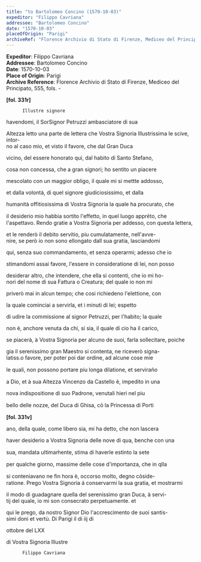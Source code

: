 ```yaml
---
title: "to Bartolomeo Concino (1570-10-03)"
expeditor: "Filippo Cavriana"
addressee: "Bartolomeo Concino"
date: "1570-10-03"
placeOfOrigin: "Parigi"
archiveRef: "Florence Archivio di Stato di Firenze, Mediceo del Principato, 555, fols. -"
---
```


**Expeditor**: Filippo Cavriana  
**Addressee**: Bartolomeo Concino  
**Date**: 1570-10-03  
**Place of Origin**: Parigi  
**Archive Reference**: Florence Archivio di Stato di Firenze, Mediceo del Principato, 555, fols. -  


    
      
        
**[fol. 331r]**

        
          Illustre signore
        


        
            
havendomi, il SorSignor Petruzzi ambasciatore di sua 
            
Altezza letto una parte de lettera che Vostra Signoria Illustrissima le scive, intor-  
no al caso mio, et visto il favore, che dal Gran Duca
            
vicino, del essere honorato qui, dal habito di Santo Stefano,
            
cosa non concessa, che a gran signori; ho sentito un piacere
            
mescolato con un maggior obligo, il quale mi si mettte addosso,
            
et dalla volontà, di quel signore giudiciosissimo, et dalla
            
humanità offitiosissima di Vostra Signoria la quale ha procurato, che
            
il desiderio mio habbia sortito l'effetto, in quel luogo appre̍to, che l'aspettavo. Rendo gratie a Vostra Signoria per addesso, con questa lettera,
            
et le renderò il debito servitio, piu cumulatamente, nell'avve-  
nire, se però io non sono ellongato dall sua gratia, lasciandomi
            
qui, senza suo commandamento, et senza operarmi; adesso che io
            
stimandomi assai favore, l'essere in consideratione di lei, non posso
            
desiderar altro, che intendere, che ella si contenti, che io mi ho-  
nori del nome di sua Fattura o Creatura; del quale io non mi
            
priverò mai in alcun tempo; che cosi richiedeno l'elettione, con
            
la quale cominciai a servirla, et i minuti di lei; espetto
            
di udire la commissione al signor Petruzzi, per l'habito; la quale
            
non è, anchore venuta da chi, si sia, il quale di cio ha il carico,
            
se piacerà, à Vostra Signoria per alcuno de suoi, farla sollecitare, poiche
            
gia il serenissimo gran Maestro si contenta, ne riceverò signa-  
latiss.o favore, per poter poi dar ordine, ad alcune cose mie
            
le quali, non possono portare piu longa dilatione, et serviran̍o
            
a Dio, et à sua Altezza Vincenzo da Castello è, impedito in una
            
nova indispositione di suo Padrone, venutali hieri nel piu
            
bello delle nozze, del Duca di Ghisa, co̍ la Princessa di Porti
        


        
**[fol. 331v]**

        
            
ano, della quale, come libero sia, mi ha detto, che non lascera
            
haver desiderio a Vostra Signoria delle nove di qua, benche con una
            
sua, mandata ultimam̍ente, stima di haverle estinto la sete
            
per qualche giorno, massime delle cose d'importanza, che in qlla
            
si conteniavano ne fin hora è, occorso molto, degno co̍side-  
ratione. Prego Vostra Signoria á conservarmi la sua gratia, et mostrarmi
            
il modo di guadagnare quella del serenissimo gran Duca, à servi-  
tij del quale, io mi son consecrato perpetuamente. et
            
qui le prego, da nostro Signor Dio l'accrescimento de suoi santis-  
simi doni et vertù. Di Parigi il di iij di
            
ottobre del LXX
        


        
            
di Vostra Signoria Illustre
            

          Filippo Cavriana
        


      
    
  